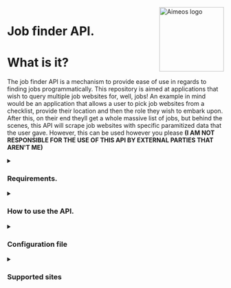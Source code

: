 <a href=https://github.com/Barnold8>
<img src="https://avatars.githubusercontent.com/u/55092542?v=4" alt="Aimeos logo" title="Aimeos" align="right" height="150"/>
</a>

# Job finder API.

# What is it?

The job finder API is a mechanism to provide ease of use in regards to finding jobs programmatically. This repository is aimed at applications that wish to query multiple job websites for, well, jobs! An example in mind would be an application that allows a user to pick job websites from a checklist, provide their location and then the role they wish to embark upon. After this, on their end theyll get a whole massive list of jobs, but behind the scenes, this API will scrape job websites with specific paramitized data that the user gave. However, this can be used however you please **(I AM NOT RESPONSIBLE FOR THE USE OF THIS API BY EXTERNAL PARTIES THAT AREN'T ME)**

<details>
<summary><h3>Requirements.</h3></summary>

```
  Python 3.10.8
  Selenium 4.10.0 - Used to scrape websites for data
  undetected-chromedriver 3.5.2 - Used to get past basic cloudflare bot protection
  Flask 2.2.2 - Used to facilitate API
  Flask-RESTful 0.3.10 - Used to help make API RESTful
```
> Using  pip install -r requirements.txt will fix any dependency issues

</details>

<details>
<summary><h3>How to use the API.</h3></summary>

  This API has **one** endpoint due to its simple nature. This endpoint is called **_Job_**. This endpoint takes a job website name as the URI and three variables.
  The three variables are as follows:
  
  * where: Location of the user, used to find jobs close to them
  * what: The desired job role of the user, used to find jobs relating to their desired job role
  * pages: The amount of jobs that are parsed from the given site

  By default, these variables are required. However, even though it is not recommended, these variables can become optional if you set the corresponding booleans to false in the configuration file provided. To see more information on this see [Configuration file](#config)
  
  <details>
    
  <summary><h4> GET requests </h4></summary>
  
  > A sample request would look like:
  > > GET http://127.0.0.1:8000/Job/indeed?what=care&where=London&pages=1

  > If you want to try sending a request with curl, the request will look like 
  > > curl -X GET -H "Content-Type: application/json" -d "{}" "127.0.0.1:8000/Job/indeed?what="Software"&where="London"&pages=2"
  > > > Note: the host and port will be different depending on what is stored in settings.json. 
        Content type being json is just a weird Flask RESTful thing to allow requests
  <details>
  <summary><h4>Sample response <b>(Not real data)</b></h4></summary>

  ```json
  {
      "Job data": [
          {
              "name": "Johns care institute",
              "company": "JCI",
              "location": "Fake west st",
              "link": "https://cataas.com/cat/says/hello%20world!"
          },
          {
              "name": "Veterinary Receptionist",
              "company": "Vets R us",
              "location": "Northampton silly billy st",
              "link": "https://genrandom.com/cats/"
          }
      ]
  }
```
</details>

</details>
</details>


<details>
<summary name="config"><h3> Configuration file </h3></summary>

  The configuration file allows customisation of the API and the website parser to meet the needs of your application. 
  The config.json file looks like and can be found [here](https://github.com/Barnold8/JobFinderAPI/blob/main/config/settings.json)
```json
{
    "sites":{
        
        "indeed":{
            "tab_title" : "indeed" 
        },
        
        "totaljobs":{
            "tab_title" : "vacancies"
        }
        
    },
    "API":{
        
        "host": "0.0.0.0",
        "port": 8000,
        "job_name_required": true,
        "user_location_required": true,
        "page_amount_required": true,
        "debug_mode": true
        

    }
}
```

<details>
<summary><h4> The sites section </h4></summary>

The **sites** section relates to classes.py. Each job website that is supported will require a **tab title**. A tab title is the title you see within the tab. The tab titles in the settings file are a substring, the substring pertaining to the website is what can be expected within the tab title on a successful query. This is used to ensure that the website has fully loaded before data is scraped off of the page.

</details>

<summary><h4> The API section </h4></summary>

The **API** section relates to the configurations that can be made for the API. These are basic things like the host or port. On top of this, there are a set of booleans that can be true or false. By default they are all true (this is recommended,except debug mode which shouldn't be on in production environments). The booleans work as follows

* job_name_required - Job endpoint requires the variable "what" to be filled in
* user_location_required - Job endpoint requires the variable "where" to be filled in
* page_amount_required - Job endpoint requires the variable "pages" to be filled in
* debug_mode - Allows for debug output in the console for the API server

</details>

</details>





</details>

<details>
<summary><h3> Supported sites </h3></summary>

* [Indeed.com](https://indeed.com/)
* [TotalJobs](https://www.totaljobs.com/)

</details>



